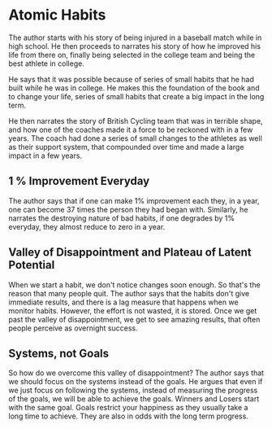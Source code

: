 # Atomic Habits

The author starts with his story of being injured in a baseball match while in high school. He then proceeds to narrates his story of how he improved his life from there on, finally being selected in the college team and being the best athlete in college. 

He says that it was possible because of series of small habits that he had built while he was in college. He makes this the foundation of the book and to change your life, series of small habits that create a big impact in the long term. 

He then narrates the story of British Cycling team that was in terrible shape, and how one of the coaches made it a force to be reckoned with in a few years. The coach had done a series of small changes to the athletes as well as their support system, that compounded over time and made a large impact in a few years. 

## 1 % Improvement Everyday

The author says that if one can make 1% improvement each they, in a year, one can become 37 times the person they had began with. Similarly, he narrates the destroying nature of bad habits, if one degrades by 1% everyday, they almost reduce to zero in a year. 

## Valley of Disappointment and Plateau of Latent Potential 

When we start a habit, we don't notice changes soon enough. So that's the reason that many people quit. The author says that the habits don't give immediate results, and there is a lag measure that happens when we monitor habits. However, the effort is not wasted, it is stored. Once we get past the valley of disappointment, we get to see amazing results, that often people perceive as overnight success. 

## Systems, not Goals

So how do we overcome this valley of disappointment? The author says that we should focus on the systems instead of the goals. He argues that even if we just focus on following the systems, instead of measuring the progress of the goals, we will be able to achieve the goals. Winners and Losers start with the same goal. Goals restrict your happiness as they usually take a long time to achieve. They are also in odds with the long term progress. 